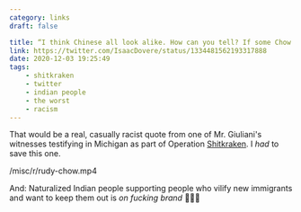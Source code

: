 ```yaml
---
category: links
draft: false

title: “I think Chinese all look alike. How can you tell? If some Chow shows up, you can be anybody and you can vote.”
link: https://twitter.com/IsaacDovere/status/1334481562193317888
date: 2020-12-03 19:25:49
tags:
    - shitkraken
    - twitter
    - indian people
    - the worst
    - racism
---
```


That would be a real, casually racist quote from one of Mr. Giuliani's witnesses testifying in Michigan as part of Operation [Shitkraken](/tags/shitkraken). I _had_ to save this one.

/misc/r/rudy-chow.mp4

And: Naturalized Indian people supporting people who vilify new immigrants and want to keep them out is _on fucking brand_ 👏👏👏

